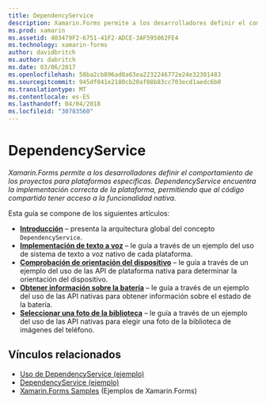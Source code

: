 ```yaml
---
title: DependencyService
description: Xamarin.Forms permite a los desarrolladores definir el comportamiento de los proyectos para plataformas específicas. DependencyService encuentra la implementación correcta de la plataforma, permitiendo al código compartido tener acceso a la funcionalidad nativa.
ms.prod: xamarin
ms.assetid: 403479F2-6751-41F2-ADCE-3AF595062FE4
ms.technology: xamarin-forms
author: davidbritch
ms.author: dabritch
ms.date: 03/06/2017
ms.openlocfilehash: 58ba2cb896ad8a63ea2232246772e24e32301483
ms.sourcegitcommit: 945df041e2180cb20af08b83cc703ecd1aedc6b0
ms.translationtype: MT
ms.contentlocale: es-ES
ms.lasthandoff: 04/04/2018
ms.locfileid: "30783560"
---
```

# <a name="dependencyservice"></a>DependencyService

_Xamarin.Forms permite a los desarrolladores definir el comportamiento de los proyectos para plataformas específicas. DependencyService encuentra la implementación correcta de la plataforma, permitiendo que al código compartido tener acceso a la funcionalidad nativa._

Esta guía se compone de los siguientes artículos:

- **[Introducción](introduction.md)**  &ndash; presenta la arquitectura global del concepto `DependencyService`.
- **[Implementación de texto a voz](text-to-speech.md)**  &ndash; le guía a través de un ejemplo del uso de sistema de texto a voz nativo de cada plataforma.
- **[Comprobación de orientación del dispositivo](device-orientation.md)**  &ndash; le guía a través de un ejemplo del uso de las API de plataforma nativa para determinar la orientación del dispositivo.
- **[Obtener información sobre la batería](battery-info.md)**  &ndash; le guía a través de un ejemplo del uso de las API nativas para obtener información sobre el estado de la batería.
- **[Seleccionar una foto de la biblioteca](photo-picker.md)**  &ndash; le guía a través de un ejemplo del uso de las API nativas para elegir una foto de la biblioteca de imágenes del teléfono.


## <a name="related-links"></a>Vínculos relacionados

- [Uso de DependencyService (ejemplo)](https://developer.xamarin.com/samples/UsingDependencyService)
- [DependencyService (ejemplo)](https://developer.xamarin.com/samples/xamarin-forms/DependencyService/DependencyServiceSample)
- [Xamarin.Forms Samples](https://github.com/xamarin/xamarin-forms-samples) (Ejemplos de Xamarin.Forms)
